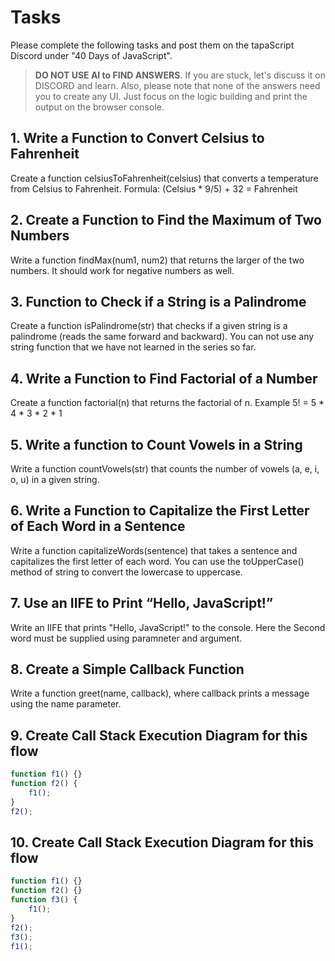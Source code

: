 
# Tasks
Please complete the following tasks and post them on the tapaScript Discord under "40 Days of JavaScript".

> **DO NOT USE AI to FIND ANSWERS**. If you are stuck, let's discuss it on DISCORD and learn. Also, please note that none of the answers need you to create any UI. Just focus on the logic building and print the output on the browser console.

## 1. Write a Function to Convert Celsius to Fahrenheit
Create a function celsiusToFahrenheit(celsius) that converts a temperature from Celsius to Fahrenheit.
Formula: (Celsius * 9/5) + 32 = Fahrenheit

## 2. Create a Function to Find the Maximum of Two Numbers
Write a function findMax(num1, num2) that returns the larger of the two numbers. It should work for negative numbers as well.

## 3. Function to Check if a String is a Palindrome
Create a function isPalindrome(str) that checks if a given string is a palindrome (reads the same forward and backward). You can not use any string function that we have not learned in the series so far.

## 4. Write a Function to Find Factorial of a Number
Create a function factorial(n) that returns the factorial of n.
Example 5! = 5 * 4 * 3 * 2 * 1

## 5. Write a function to Count Vowels in a String
Write a function countVowels(str) that counts the number of vowels (a, e, i, o, u) in a given string.

## 6. Write a Function to Capitalize the First Letter of Each Word in a Sentence
Write a function capitalizeWords(sentence) that takes a sentence and capitalizes the first letter of each word. You can use the toUpperCase() method of string to convert the lowercase to uppercase.

## 7. Use an IIFE to Print “Hello, JavaScript!”
Write an IIFE that prints "Hello, JavaScript!" to the console. Here the Second word must be supplied using paramneter and argument.

## 8. Create a Simple Callback Function
Write a function greet(name, callback), where callback prints a message using the name parameter.

## 9. Create Call Stack Execution Diagram for this flow

```js
function f1() {}
function f2() {
    f1();
}
f2();
```

## 10. Create Call Stack Execution Diagram for this flow

```js
function f1() {}
function f2() {}
function f3() {
    f1();
}
f2();
f3();
f1();
```
